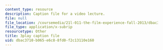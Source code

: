 ```yaml
---
content_type: resource
description: Caption file for a video lecture.
file: null
file_location: /coursemedia/21l-011-the-film-experience-fall-2013/dbac3710b065e6c88fd0f2c13110e160_LFOsw1Vccac.srt
file_type: application/x-subrip
resourcetype: Other
title: 3play caption file
uid: dbac3710-b065-e6c8-8fd0-f2c13110e160
---
```


